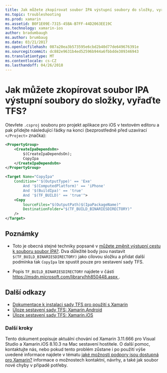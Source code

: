 ```yaml
---
title: Jak můžete zkopírovat soubor IPA výstupní soubory do složky, vyřaďte TFS?
ms.topic: troubleshooting
ms.prod: xamarin
ms.assetid: B0F1E09E-7315-45BA-B7FF-44D2063EE19C
ms.technology: xamarin-ios
author: bradumbaugh
ms.author: brumbaug
ms.date: 03/21/2017
ms.openlocfilehash: 087a20ea3b573595e6cbd2b40d77de649676391e
ms.sourcegitcommit: dc882e9631b4ed52596b944a6fbbdde309346943
ms.translationtype: MT
ms.contentlocale: cs-CZ
ms.lasthandoff: 04/26/2018
---
```

# <a name="how-can-i-copy-ipa-output-files-to-the-tfs-drop-folder"></a>Jak můžete zkopírovat soubor IPA výstupní soubory do složky, vyřaďte TFS?

Otevřete `.csproj` souboru pro projekt aplikace pro iOS v textovém editoru a pak přidejte následující řádky na konci (bezprostředně před uzavírací `</Project>` značka):

```xml
<PropertyGroup>
    <CreateIpaDependsOn>
        $(CreateIpaDependsOn);
        CopyIpa
    </CreateIpaDependsOn>
</PropertyGroup>

<Target Name="CopyIpa"
    Condition="'$(OutputType)' == 'Exe'
        And '$(ComputedPlatform)' == 'iPhone'
        And '$(BuildIpa)' == 'true'
        And '$(TF_BUILD)' == 'true'">
    <Copy
        SourceFiles="$(OutputPath)$(IpaPackageName)"
        DestinationFolder="$(TF_BUILD_BINARIESDIRECTORY)"
    />
</Target>
```

## <a name="notes"></a>Poznámky

-   Toto je obecná stejné techniky popsané v [můžete změnit výstupní cestu k souboru soubor IPA?](~/ios/troubleshooting/questions/ipa-output-path.md). Dva důležité body jsou nastavit `$(TF_BUILD_BINARIESDIRECTORY)` jako cílovou složku a přidat další podmínka tak `CopyIpa` lze spustit pouze pro sestavení sady TFS.

-   Popis `TF_BUILD_BINARIESDIRECTORY` najdete v části [ https://msdn.microsoft.com/library/hh850448.aspx ](https://msdn.microsoft.com/library/hh850448.aspx).

## <a name="additional-references"></a>Další odkazy

- [Dokumentace k instalaci sady TFS pro použití s Xamarin](https://docs.microsoft.com/vsts/tfvc/overview)
- [Úloze sestavení sady TFS: Xamarin.Android](https://docs.microsoft.com/vsts/build-release/tasks/build/xamarin-android)
- [Úloze sestavení sady TFS: Xamarin.iOS](https://docs.microsoft.com/vsts/build-release/tasks/build/xamarin-ios)

### <a name="next-steps"></a>Další kroky
Tento dokument popisuje aktuální chování od Xamarin 3.11.666 pro Visual Studio a Xamarin.iOS 8.10.3 na Mac sestavení hostitele. O další pomoc, kontaktujte nás, nebo pokud tento problém zůstane i po použití výše uvedené informace najdete v tématu [jaké možnosti podpory jsou dostupná pro Xamarin?](~/cross-platform/troubleshooting/support-options.md) informace o možnostech kontaktní, návrhy, a také jak soubor nové chyby v případě potřeby. 



